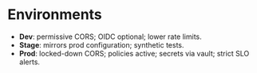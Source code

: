 # Environments

- **Dev**: permissive CORS; OIDC optional; lower rate limits.
- **Stage**: mirrors prod configuration; synthetic tests.
- **Prod**: locked-down CORS; policies active; secrets via vault; strict SLO alerts.
